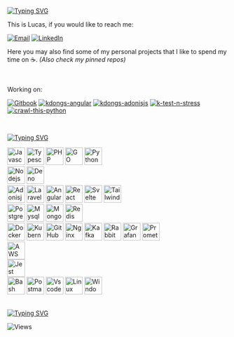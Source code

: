 [![Typing SVG](https://readme-typing-svg.demolab.com?font=Sans+Serif&weight=600&size=25&pause=1000&color=1F2328&repeat=false&random=true&lines=Hello+stranger+%F0%9F%91%8B)](https://git.io/typing-svg)

This is Lucas, if you would like to reach me:

[![Email](https://img.shields.io/badge/Email-D14836?style=for-the-badge&logo=gmail&logoColor=white)](mailto:lfsc09@gmail.com)
[![LinkedIn](https://img.shields.io/badge/LinkedIn-0077B5?style=for-the-badge&logo=linkedin&logoColor=white)](https://www.linkedin.com/in/lucasfscastro/)

Here you may also find some of my personal projects that I like to spend my time on ☕. _(Also check my pinned repos)_

</br>

Working on:

[![Gitbook](https://img.shields.io/badge/Kdocs-3D9970?style=for-the-badge&logo=gitbook&logoColor=white)](https://kdongs.gitbook.io/kdocs)
[![kdongs-angular](https://img.shields.io/badge/kdongs--angular-fafafa?style=for-the-badge&logo=github&logoColor=black)](https://github.com/lfsc09/kdongs-angular)
[![kdongs-adonisjs](https://img.shields.io/badge/kdongs--api--adonisjs-fafafa?style=for-the-badge&logo=github&logoColor=black)](https://github.com/lfsc09/kdongs-api-adonisjs)
[![k-test-n-stress](https://img.shields.io/badge/k--test--n--stress-fafafa?style=for-the-badge&logo=github&logoColor=black)](https://github.com/lfsc09/k-test-n-stress)
[![crawl-this-python](https://img.shields.io/badge/crawl--this--python-fafafa?style=for-the-badge&logo=github&logoColor=black)](https://github.com/lfsc09/crawl-this-python)

</br>

[![Typing SVG](https://readme-typing-svg.demolab.com?font=Sans+Serif&pause=1000&color=1F2328&repeat=false&random=true&height=30&lines=Skills+%F0%9F%9A%80)](https://git.io/typing-svg)

<div>
  <img title="Javascript" alt="Javascript" height="40em" src="https://skillicons.dev/icons?i=js">
  <img title="Typescript" alt="Typescript" height="40em" src="https://skillicons.dev/icons?i=ts">
  <img title="PHP" alt="PHP" height="40em" src="https://skillicons.dev/icons?i=php">
  <img title="GO" alt="GO" height="40em" src="https://skillicons.dev/icons?i=go">
  <img title="Python" alt="Python" height="40em" src="https://skillicons.dev/icons?i=python">
</div>
<div>
  <img title="Nodejs" alt="Nodejs" height="40em" src="https://skillicons.dev/icons?i=nodejs">
  <img title="Deno" alt="Deno" height="40em" src="https://skillicons.dev/icons?i=deno">
</div>
<div>
  <img title="Adonisjs" alt="Adonisjs" height="40em" src="https://skillicons.dev/icons?i=adonis">
  <img title="Laravel" alt="Laravel" height="40em" src="https://skillicons.dev/icons?i=laravel">
  <img title="Angular" alt="Angular" height="40em" src="https://skillicons.dev/icons?i=angular">
  <img title="React" alt="React" height="40em" src="https://skillicons.dev/icons?i=react">
  <img title="Svelte" alt="Svelte" height="40em" src="https://skillicons.dev/icons?i=svelte">
  <img title="Tailwindcss" alt="Tailwindcss" height="40em" src="https://skillicons.dev/icons?i=tailwindcss">
</div>
<div>
  <img title="Postgres" alt="Postgres" height="40em" src="https://skillicons.dev/icons?i=postgres">
  <img title="Mysql" alt="Mysql" height="40em" src="https://skillicons.dev/icons?i=mysql">
  <img title="Mongo" alt="Mongo" height="40em" src="https://skillicons.dev/icons?i=mongo">
  <img title="Redis" alt="Redis" height="40em" src="https://skillicons.dev/icons?i=redis">
</div>
<div>
  <img title="Docker" alt="Docker" height="40em" src="https://skillicons.dev/icons?i=docker">
  <img title="Kubernetes" alt="Kubernetes" height="40em" src="https://skillicons.dev/icons?i=kubernetes">
  <img title="GitHub Actions" alt="GitHub Actions" height="40em" src="https://skillicons.dev/icons?i=githubactions">
  <img title="Nginx" alt="Nginx" height="40em" src="https://skillicons.dev/icons?i=nginx">
  <img title="Kafka" alt="Kafka" height="40em" src="https://skillicons.dev/icons?i=kafka">
  <img title="RabbitMQ" alt="RabbitMQ" height="40em" src="https://skillicons.dev/icons?i=rabbitmq">
  <img title="Grafana" alt="Grafana" height="40em" src="https://skillicons.dev/icons?i=grafana">
  <img title="Prometheus" alt="Prometheus" height="40em" src="https://skillicons.dev/icons?i=prometheus">
</div>
<div>
  <img title="AWS" alt="AWS" height="40em" src="https://skillicons.dev/icons?i=aws">
</div>
<div>
  <img title="Jest" alt="Jest" height="40em" src="https://skillicons.dev/icons?i=jest">
</div>
<div>
  <img title="Bash" alt="Bash" height="40em" src="https://skillicons.dev/icons?i=bash">
  <img title="Postman" alt="Postman" height="40em" src="https://skillicons.dev/icons?i=postman">
  <img title="Vscode" alt="Vscode" height="40em" src="https://skillicons.dev/icons?i=vscode">
  <img title="Linux" alt="Linux" height="40em" src="https://skillicons.dev/icons?i=linux">
  <img title="Windows" alt="Windows" height="40em" src="https://skillicons.dev/icons?i=windows">
</div>

</br>

[![Typing SVG](https://readme-typing-svg.demolab.com?font=Sans+Serif&pause=1000&color=1F2328&repeat=false&random=true&height=30&lines=Metrics)](https://git.io/typing-svg)

![Views](https://komarev.com/ghpvc/?username=lfsc09&label=Views&color=a9b40e&style=for-the-badge)
